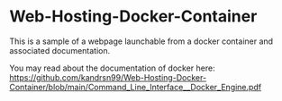# Web-Hosting-Docker-Container
This is a sample of a webpage launchable from a docker container and associated documentation.

You may read about the documentation of docker here: https://github.com/kandrsn99/Web-Hosting-Docker-Container/blob/main/Command_Line_Interface__Docker_Engine.pdf

